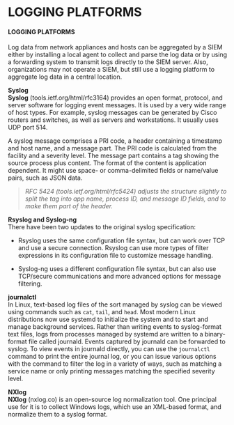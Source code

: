 # LOGGING PLATFORMS

#### LOGGING PLATFORMS

Log data from network appliances and hosts can be aggregated by a SIEM either by installing a local agent to collect and parse the log data or by using a forwarding system to transmit logs directly to the SIEM server. Also, organizations may not operate a SIEM, but still use a logging platform to aggregate log data in a central location.

**Syslog**  
**Syslog** (tools.ietf.org/html/rfc3164) provides an open format, protocol, and server software for logging event messages. It is used by a very wide range of host types. For example, syslog messages can be generated by Cisco routers and switches, as well as servers and workstations. It usually uses UDP port 514.

A syslog message comprises a PRI code, a header containing a timestamp and host name, and a message part. The PRI code is calculated from the facility and a severity level. The message part contains a tag showing the source process plus content. The format of the content is application dependent. It might use space- or comma-delimited fields or name/value pairs, such as JSON data.

> _RFC 5424 (tools.ietf.org/html/rfc5424) adjusts the structure slightly to split the tag into app name, process ID, and message ID fields, and to make them part of the header._

**Rsyslog and Syslog-ng**  
There have been two updates to the original syslog specification:

-   Rsyslog uses the same configuration file syntax, but can work over TCP and use a secure connection. Rsyslog can use more types of filter expressions in its configuration file to customize message handling.
  
-   Syslog-ng uses a different configuration file syntax, but can also use TCP/secure communications and more advanced options for message filtering.
  

**journalctl**  
In Linux, text-based log files of the sort managed by syslog can be viewed using commands such as `cat`, `tail`, and `head`. Most modern Linux distributions now use systemd to initialize the system and to start and manage background services. Rather than writing events to syslog-format text files, logs from processes managed by systemd are written to a binary-format file called journald. Events captured by journald can be forwarded to syslog. To view events in journald directly, you can use the `journalctl` command to print the entire journal log, or you can issue various options with the command to filter the log in a variety of ways, such as matching a service name or only printing messages matching the specified severity level.

**NXlog**  
**NXlog** (nxlog.co) is an open-source log normalization tool. One principal use for it is to collect Windows logs, which use an XML-based format, and normalize them to a syslog format.
